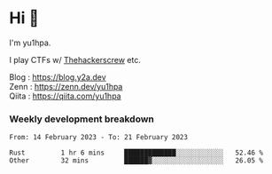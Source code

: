 # Hi 👋

I'm yu1hpa.

I play CTFs w/ [Thehackerscrew](https://www.thehackerscrew.team/) etc.

Blog : https://blog.y2a.dev  
Zenn : https://zenn.dev/yu1hpa  
Qiita : https://qiita.com/yu1hpa  

### Weekly development breakdown

<!--START_SECTION:waka-->

```text
From: 14 February 2023 - To: 21 February 2023

Rust         1 hr 6 mins     █████████████░░░░░░░░░░░░   52.46 %
Other        32 mins         ██████▓░░░░░░░░░░░░░░░░░░   26.05 %
```

<!--END_SECTION:waka-->


